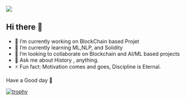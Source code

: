 
![](https://komarev.com/ghpvc/?username=ArtaXerxess)

## Hi there 👋



- 🔭 I’m currently working on BlockChain based Projet
- 🌱 I’m currently learning ML,NLP, and Solidity
- 👯 I’m looking to collaborate on Blockchain and AI/ML based projects
- 💬 Ask me about History , anything.
- ⚡ Fun fact: Motivation comes and goes, Discipline is Eternal.

Have a Good day :pray:

[![trophy](https://github-profile-trophy.vercel.app/?username=ArtaXerxess)](https://github.com/ryo-ma/github-profile-trophy)



